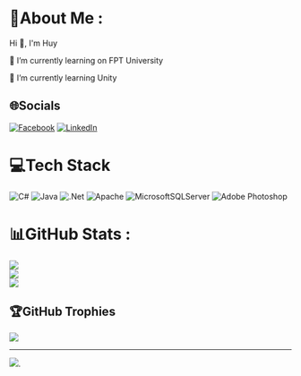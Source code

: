 # 💫About Me :
Hi 👋, I'm Huy

🔭 I’m currently learning on FPT University

🌱 I’m currently learning Unity

## 🌐Socials
[![Facebook](https://img.shields.io/badge/Facebook-%231877F2.svg?logo=Facebook&logoColor=white)](https://facebook.com/https://www.facebook.com/manhhuy230903) [![LinkedIn](https://img.shields.io/badge/LinkedIn-%230077B5.svg?logo=linkedin&logoColor=white)](https://linkedin.com/in/www.linkedin.com/in/ngomanhhuy2309) 

# 💻Tech Stack
![C#](https://img.shields.io/badge/c%23-%23239120.svg?style=plastic&logo=c-sharp&logoColor=white) ![Java](https://img.shields.io/badge/java-%23ED8B00.svg?style=plastic&logo=java&logoColor=white) ![.Net](https://img.shields.io/badge/.NET-5C2D91?style=plastic&logo=.net&logoColor=white) ![Apache](https://img.shields.io/badge/apache-%23D42029.svg?style=plastic&logo=apache&logoColor=white) ![MicrosoftSQLServer](https://img.shields.io/badge/Microsoft%20SQL%20Sever-CC2927?style=plastic&logo=microsoft%20sql%20server&logoColor=white) ![Adobe Photoshop](https://img.shields.io/badge/adobephotoshop-%2331A8FF.svg?style=plastic&logo=adobephotoshop&logoColor=white)
# 📊GitHub Stats :
![](https://github-readme-stats.vercel.app/api?username=ngomanhhuy230903&theme=radical&hide_border=false&include_all_commits=false&count_private=false)<br/>
![](https://github-readme-streak-stats.herokuapp.com/?user=ngomanhhuy230903&theme=radical&hide_border=false)<br/>
![](https://github-readme-stats.vercel.app/api/top-langs/?username=ngomanhhuy230903&theme=radical&hide_border=false&include_all_commits=false&count_private=false&layout=compact)

## 🏆GitHub Trophies
![](https://github-trophies.vercel.app/?username=ngomanhhuy230903&theme=radical&no-frame=false&no-bg=false&margin-w=4)

---
![](https://visitcount.itsvg.in/api?id=ngomanhhuy230903&label=Profile%20Views&color=12&icon=5&pretty=true).
